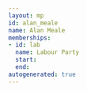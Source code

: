 ```yaml
---
layout: mp
id: alan_meale
name: Alan Meale
memberships:
- id: lab
  name: Labour Party
  start: 
  end: 
autogenerated: true
---
```

